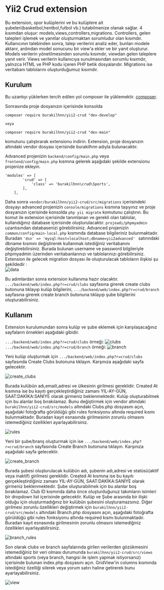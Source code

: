 # Yii2 Crud extension

Bu extension, spor kulüplerini ve bu kulüplere ait şubeleri(basketbol,hentbol,futbol vb.) tutabilmenize olanak sağlar. 4 kısımdan oluşur: models,views,controllers,migrations. Controllers, gelen talepleri işlemek ve yanıtlar oluşturmaktan sorumludur olan kısımdır. Kullanıcının talebinden sonra, talep verilerini analiz eder, bunları modele aktarır, ardından model sonucunu bir view'a ekler ve bir yanıt oluşturur. Models verilerin yönetilmesinden sorumlu kısımdır, viewdan gelen taleplere yanıt verir. Views verilerin kullanıcıya sunulmasından sorumlu kısımdır, yalnızca HTML ve PHP kodu içeren PHP betik dosyalarıdır. Migrations ise veritabanı tablolarını oluşturduğumuz kısımdır.

Kurulum
------------

Bu uzantıyı yüklerken tercih edilen yol composer ile yüklemektir. [composer](http://getcomposer.org/download/).

 Sonrasında proje dosyanızın içerisinde konsolda

```
composer require burakilhnn/yii2-crud "dev-develop"

veya

composer require burakilhnn/yii2-crud "dev-main"
```

komutunu çalıştırarak extensionu indirin. Extension, proje dosyanızın altındaki vendor dosyası içerisinde burakilhnn adıyla bulunacaktır.


Advanced projenizin ```backend/config/main.php``` veya ```frontend/config/main.php``` kısmına gelerek aşağıdaki şekilde extensionu projenize ekleyin.
```
'modules' => [
        'crud' => [
            'class' => 'burakilhnn\crud\Sports',
        ],
    ],
 ```
  Daha sonra ``` vendor/burakilhnn/yii2-crud/src/migrations ``` içerisindeki dosyayı advanced projenizin ``` console/migrations ``` kısmına taşıyınız ve proje dosyanızın içerisinde konsolda ```php yii migrate``` komutunu çalıştırın. Bu komut ile extension içerisinde tanımlanan ve gerekli olan tablolar, kullandığınız database içerisinde oluşturulacaktır. ``` projeadı/phpmyadmin ``` uzantısından databasenizi görebilirsiniz. Advanced projenizin ``` common/config/main-local.php ``` kısmında database bilgileriniz bulunmaktadır. Buradan ```'dsn' => 'mysql:host=localhost;dbname=yii2advanced' ``` satırındaki dbname kısmını değiştirerek kullanmak istediğiniz veritabanını değiştirebilirsiniz. Burada bulunan username ve password bilgileriyle phpmyadmin üzerinden veritabanlarınızı ve tablolarınızı görebilirsiniz. Extension ile gelecek migration dosyası ile oluşturulacak tabloların ilişkisi şu şekildedir :  
  ![data](https://user-images.githubusercontent.com/58756954/104859697-1e84ea80-5938-11eb-94af-5e43529a93bf.png)

  Bu adımlardan sonra extension kullanıma hazır olacaktır. ```.../backend/web/index.php?r=crud/clubs``` sayfasına girerek create clubs butonuna tıklayıp kulüp bilgilerini, ```.../backend/web/index.php?r=crud/branch``` sayfasına girerek create branch butonuna tıklayıp şube bilgilerini oluşturabilirsiniz.
 
 
 Kullanım
----
 Extension kurulumundan sonra kulüp ve şube eklemek için karşılaşacağınız sayfaların örnekleri aşağıdaki gibidir.
 
 ```.../backend/web/index.php?r=crud/clubs``` örneği: ![clubs](https://user-images.githubusercontent.com/58756954/104828203-b7076600-5877-11eb-8567-a3890d09f609.png)
 ```.../backend/web/index.php?r=crud/branch``` örneği: ![branch](https://user-images.githubusercontent.com/58756954/104828217-dacaac00-5877-11eb-906c-0625b82ec812.png)
 
 Yeni kulüp oluşturmak için ```.../backend/web/index.php?r=crud/clubs``` sayfasında Create Clubs butonuna tıklayın. Karşınıza aşağıdaki sayfa gelecektir.
 
 ![create_clubs](https://user-images.githubusercontent.com/58756954/104854643-f934b400-5918-11eb-8525-5ea5f92361f4.png)
 
 Burada kulübün adı,emaili,adresi ve ülkesinin girilmesi gereklidir. Created At kısmına ise bu kayıtı gerçekleştirdiğiniz zamanı YIL-AY-GÜN, SAAT:DAKİKA:SANİYE olarak girmeniz beklenmektedir. Kulüp oluşturabilmek için bu alanlar boş bırakılamaz. Bunu değiştirmek için vendor altındaki ``` burakilhnn/yii2-crud/src/models ``` altındaki Clubs.php dosyasını açın, aşağıdaki fotoğrafta görüldüğü gibi rules fonksiyonu altında required kısmı bulunmaktadır. Buradan kayıt esnasında girilmesinin zorunlu olmasını istemediğiniz özellikleri ayarlayabilirsiniz. 
 
 ![rules](https://user-images.githubusercontent.com/58756954/104854951-bffd4380-591a-11eb-8a0c-b4b9aacdddeb.png)
 
 Yeni bir şube/branş oluşturmak için ise ```.../backend/web/index.php?r=crud/branch``` sayfasında Create Branch butonuna tıklayın. Karşınıza aşağıdaki sayfa gelecektir.
  
 ![create_branch](https://user-images.githubusercontent.com/58756954/104854655-0baeed80-5919-11eb-945a-bdd81a1170cc.png)
 
 Burada şubesi oluşturulacak kulübün adı, şubenin adı,adresi ve statüsü(aktif veya inaktif) girilmesi gereklidir. Created At kısmına ise bu kayıtı gerçekleştirdiğiniz zamanı YIL-AY-GÜN, SAAT:DAKİKA:SANİYE olarak girmeniz beklenmektedir. Şube oluşturabilmek için bu alanlar boş bırakılamaz. Club ID kısmında daha önce oluşturduğunuz takımların isimleri bir dropdown list içerisinde gelecektir. Kulüp ve Şube arasında bir ilişki olduğu için oluşturmadığınız bir kulübün şubesini oluşturamazsınız. Diğer girilmesi zorunlu özellikleri değiştirmek için ``` burakilhnn/yii2-crud/src/models ``` altındaki Branch.php dosyasını açın, aşağıdaki fotoğrafta görüldüğü gibi rules fonksiyonu altında required kısmı bulunmaktadır. Buradan kayıt esnasında girilmesinin zorunlu olmasını istemediğiniz özellikleri ayarlayabilirsiniz. 
 
 ![branch_rules](https://user-images.githubusercontent.com/58756954/104855227-98a77600-591c-11eb-8743-2ea4d899bdbf.png)
 
 Son olarak clubs ve branch sayfalarında girilen verilerden gözükmesini istemediğiniz bir veri olması durumunda ``` burakilhnn/yii2-crud/src/views ``` altındaki sports (veya branch, hangisi ile işlem yapmak istiyorsanız) içerisinde bulunan index.php dosyasını açın. GridView'in columns kısmında istediğiniz özelliği silerek veya yorum satırı haline getirerek bunu ayarlayabilirsiniz.

![view](https://user-images.githubusercontent.com/58756954/104859803-cbf7fe00-5938-11eb-967a-ad1780fb12c5.png)
